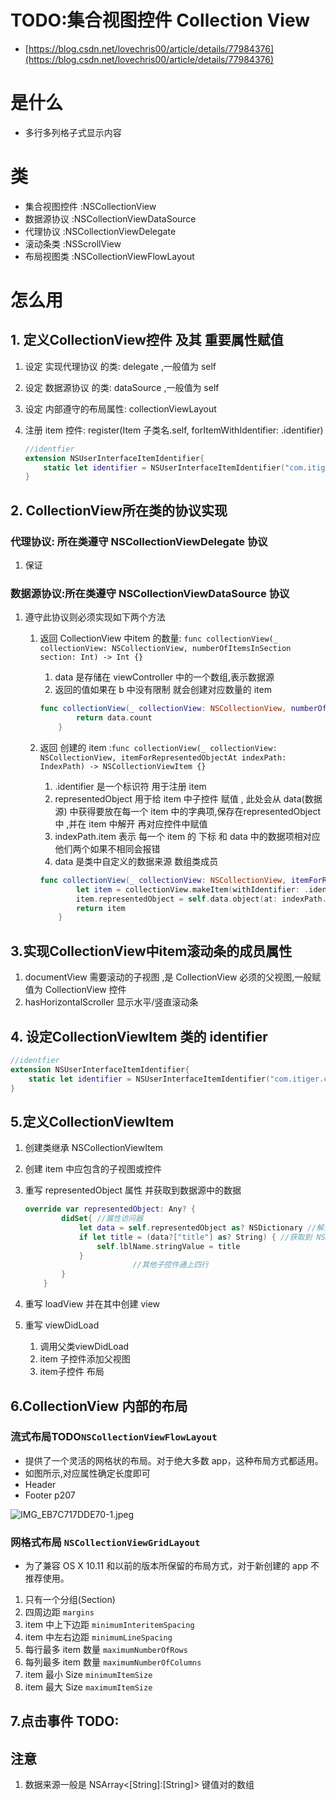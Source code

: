 # TODO:集合视图控件 Collection View

- [https://blog.csdn.net/lovechris00/article/details/77984376](https://blog.csdn.net/lovechris00/article/details/77984376)

# 是什么

- 多行多列格子式显示内容

# 类

- 集合视图控件 :NSCollectionView
- 数据源协议 :NSCollectionViewDataSource
- 代理协议 :NSCollectionViewDelegate
- 滚动条类 :NSScrollView
- 布局视图类 :NSCollectionViewFlowLayout

# 怎么用

## 1. 定义CollectionView控件 及其 重要属性赋值

1. 设定 实现代理协议 的类: delegate  ,一般值为 self 
2. 设定 数据源协议 的类: dataSource  ,一般值为 self 
3. 设定 内部遵守的布局属性: collectionViewLayout 
4. 注册 item 控件: register(Item 子类名.self, forItemWithIdentifier: .identifier)
    
    ```swift
    //identfier
    extension NSUserInterfaceItemIdentifier{
        static let identifier = NSUserInterfaceItemIdentifier("com.itiger.collectionView.item.identifier")
    }
    
    ```
    

## 2. CollectionView所在类的协议实现

### 代理协议: 所在类遵守 NSCollectionViewDelegate 协议

1. 保证

### 数据源协议:所在类遵守 NSCollectionViewDataSource 协议

1. 遵守此协议则必须实现如下两个方法
    1. 返回 CollectionView 中item 的数量: `func collectionView(_ collectionView: NSCollectionView, numberOfItemsInSection section: Int) -> Int {}`
        1. data 是存储在 viewController 中的一个数组,表示数据源
        2. 返回的值如果在 b 中没有限制 就会创建对应数量的 item
        
        ```swift
        func collectionView(_ collectionView: NSCollectionView, numberOfItemsInSection section: Int) -> Int {
                return data.count 
            }
        ```
        
    2. 返回 创建的 item :`func collectionView(_ collectionView: NSCollectionView, itemForRepresentedObjectAt indexPath: IndexPath) -> NSCollectionViewItem {}`
        1. .identifier 是一个标识符 用于注册 item
        2. representedObject 用于给 item 中子控件 赋值 , 此处会从 data(数据源) 中获得要放在每一个 item 中的字典项,保存在representedObject中 ,并在 item 中解开 再对应控件中赋值
        3. indexPath.item 表示 每一个 item 的 下标 和 data 中的数据项相对应 他们两个如果不相同会报错
        4. data 是类中自定义的数据来源 数组类成员
        
        ```swift
        func collectionView(_ collectionView: NSCollectionView, itemForRepresentedObjectAt indexPath: IndexPath) -> NSCollectionViewItem {
                let item = collectionView.makeItem(withIdentifier: .identifier, for: indexPath)
                item.representedObject = self.data.object(at: indexPath.item)
                return item   
            }
        ```
        

## 3.实现CollectionView中item滚动条的成员属性

1. documentView 需要滚动的子视图 ,是 CollectionView 必须的父视图,一般赋值为 CollectionView 控件
2. hasHorizontalScroller 显示水平/竖直滚动条

## 4. 设定CollectionViewItem 类的 identifier

```swift
//identfier
extension NSUserInterfaceItemIdentifier{
    static let identifier = NSUserInterfaceItemIdentifier("com.itiger.collectionView.item.identifier")
}
```

## 5.定义CollectionViewItem

1. 创建类继承 NSCollectionViewItem
2. 创建 item 中应包含的子视图或控件
3. 重写 representedObject 属性 并获取到数据源中的数据
    
    ```swift
    override var representedObject: Any? {
            didSet{ //属性访问器
                let data = self.representedObject as? NSDictionary //解开 representedObject 可选转化 为 NSDictionary
                if let title = (data?["title"] as? String) { //获取到 NSDictionary 中 title 键的对应值
                    self.lblName.stringValue = title
                }
    						//其他子控件通上四行
            }
        }
    ```
    
4. 重写 loadView 并在其中创建 view
5. 重写 viewDidLoad
    1. 调用父类viewDidLoad
    2. item 子控件添加父视图
    3. item子控件 布局

## 6.CollectionView 内部的布局

### 流式布局TODO`NSCollectionViewFlowLayout`

- 提供了一个灵活的网格状的布局。对于绝大多数 app，这种布局方式都适用。
- 如图所示,对应属性确定长度即可
- Header
- Footer p207

![IMG_EB7C717DDE70-1.jpeg](TODO%20%E9%9B%86%E5%90%88%E8%A7%86%E5%9B%BE%E6%8E%A7%E4%BB%B6%20Collection%20View%20c786486830814bed95760dd995ca19ac/IMG_EB7C717DDE70-1.jpeg)

### 网格式布局 `NSCollectionViewGridLayout`

- 为了兼容 OS X 10.11 和以前的版本所保留的布局方式，对于新创建的 app 不推荐使用。
1. 只有一个分组(Section)
2. 四周边距 `margins`
3. item 中上下边距 `minimumInteritemSpacing`
4. item 中左右边距 `minimumLineSpacing`
5. 每行最多 item 数量 `maximumNumberOfRows`
6. 每列最多 item 数量 `maximumNumberOfColumns`
7. item 最小 Size `minimumItemSize`
8. item 最大 Size  `maximumItemSize`

## 7.点击事件 TODO:

## 注意

1. 数据来源一般是 NSArray<[String]:[String]> 键值对的数组